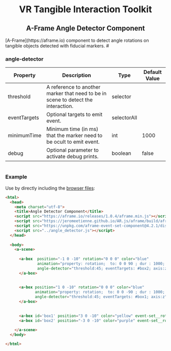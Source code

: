 <h1 align="center">VR Tangible Interaction Toolkit</h1>

<h2 align="center">A-Frame Angle Detector Component</h2>
[A-Frame](https://aframe.io) component to detect angle rotations on tangible objects detected with fiducial markers.
#

### angle-detector


| Property | Description | Type | Default Value |
| -------- | ----------------- | ---- |------------- |
| threshold | A reference to another marker that need to be in scene to detect the interaction. | selector |     |
| eventTargets | Optional targets to emit event. | selectorAll |  |
| minimumTime | Minimum time (in ms) that the marker need to be ocult to emit event. | int | 1000 |
| debug | Optional parameter to activate debug prints. | boolean  |false |

#
### Example

Use by directly including the [browser files](examples):

```html
<html>
  <head>
    <meta charset="utf-8">
    <title>Angle Detector Component</title>
    <script src="https://aframe.io/releases/1.0.4/aframe.min.js"></script>
    <script src="https://jeromeetienne.github.io/AR.js/aframe/build/aframe-ar.js"></script>
    <script src="https://unpkg.com/aframe-event-set-component@4.2.1/dist/aframe-event-set-component.min.js"></script>
    <script src="../angle_detector.js"></script>
  </head>
  
  <body>
    <a-scene>
  
      <a-box  position="-1 0 -10" rotation="0 0 0" color="blue"
              animation="property: rotation;  to: 0 0 90 ; dur : 1000; "
              angle-detector="threshold:45; eventTargets: #box2; axis:z">
      </a-box>
  
  
      <a-box position="1 0 -10" rotation="0 0 0" color="blue"
             animation="property: rotation;  to: 0 0 -90 ; dur : 1000; "
             angle-detector="threshold:45; eventTargets: #box1; axis:z">
      </a-box>
  
  
      <a-box id='box1' position="3 0 -10" color="yellow" event-set__rotation_event_z_neg ="color:red"></a-box>
      <a-box id='box2' position="-3 0 -10" color="purple" event-set__rotation_event_z_pos ="color:red"></a-box>
  
    </a-scene>
  </body>

</html>
```